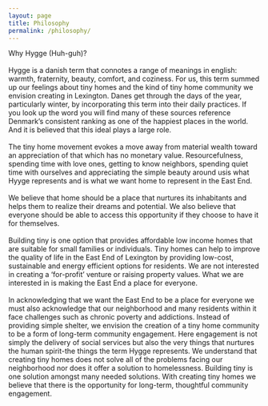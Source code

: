 ```yaml
---
layout: page
title: Philosophy
permalink: /philosophy/
---
```

<p>
 Why Hygge (Huh-guh)?
 <br>
<br>
Hygge is a danish term that connotes a range of meanings in english: warmth, fraternity, beauty, comfort, and coziness. For us, this term summed up our feelings about tiny homes and the kind of tiny home community we envision creating in Lexington. Danes get through the days of the year, particularly winter, by incorporating this term into their daily practices. If you look up the word you will find many of these sources reference Denmark’s consistent ranking as one of the happiest places in the world. And it is believed that this ideal plays a large role.
<br>
<br>
The tiny home movement evokes a move away from material wealth toward an appreciation of that which has no monetary value. Resourcefulness, spending time with love ones, getting to know neighbors, spending quiet time with ourselves and appreciating the simple beauty around usis what Hyyge represents and is what we want home to represent in the East End.
<br>
<br>
We believe that home should be a place that nurtures its inhabitants and helps them to realize their dreams and potential. We also believe that everyone should be able to access this opportunity if they choose to have it for themselves.
<br>
<br>
Building tiny is one option that provides affordable low income homes that are suitable for small families or individuals. Tiny homes can help to improve the quality of life in the East End of Lexington by providing low-cost, sustainable and energy efficient options for residents. We are not interested in creating a ‘for-profit’ venture or raising property values. What we are interested in is making the East End a place for everyone.
<br>
<br>
In acknowledging that we want the East End to be a place for everyone we must also acknowledge that our neighborhood and many residents within it face challenges such as chronic poverty and addictions. Instead of providing simple shelter, we envision the creation of a tiny home community to be a form of long-term community engagement. Here engagement is not simply the delivery of social services but also the very things that nurtures the human spirit-the things the term Hygge represents. We understand that creating tiny homes does not solve all of the problems facing our neighborhood nor does it offer a solution to homelessness. Building tiny is one solution amongst many needed solutions. With creating tiny homes we believe that there is the opportunity for long-term, thoughtful community engagement.
<br>
<br>
<br>
